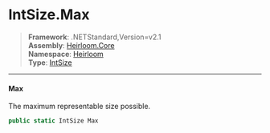 # IntSize.Max

> **Framework**: .NETStandard,Version=v2.1  
> **Assembly**: [Heirloom.Core][0]  
> **Namespace**: [Heirloom][0]  
> **Type**: [IntSize][1]  

--------------------------------------------------------------------------------

#### Max

The maximum representable size possible.

```cs
public static IntSize Max
```

[0]: ../Heirloom.Core.md
[1]: Heirloom.IntSize.md
